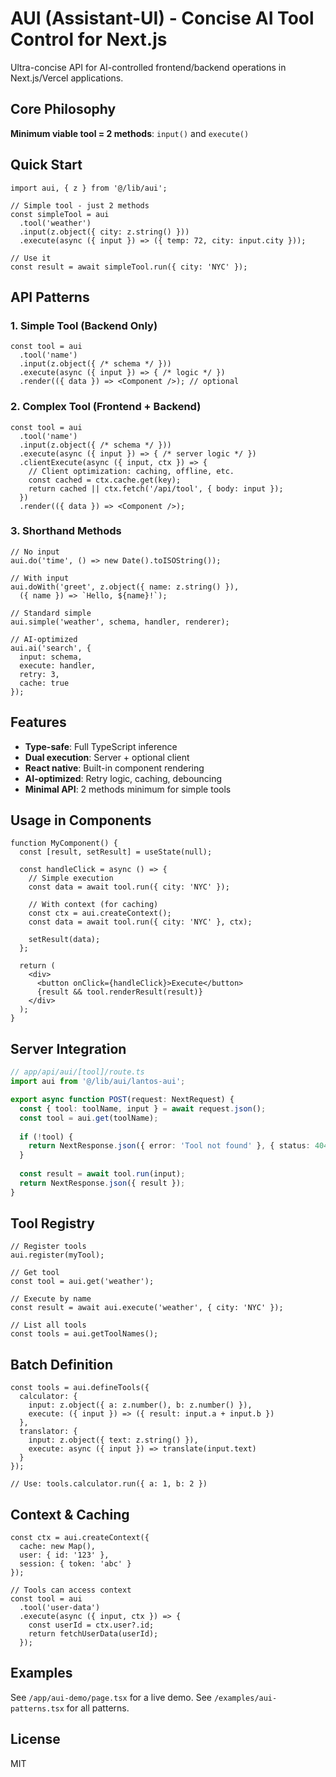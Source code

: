 # AUI (Assistant-UI) - Concise AI Tool Control for Next.js

Ultra-concise API for AI-controlled frontend/backend operations in Next.js/Vercel applications.

## Core Philosophy

**Minimum viable tool = 2 methods**: `input()` and `execute()`

## Quick Start

```tsx
import aui, { z } from '@/lib/aui';

// Simple tool - just 2 methods
const simpleTool = aui
  .tool('weather')
  .input(z.object({ city: z.string() }))
  .execute(async ({ input }) => ({ temp: 72, city: input.city }));

// Use it
const result = await simpleTool.run({ city: 'NYC' });
```

## API Patterns

### 1. Simple Tool (Backend Only)
```tsx
const tool = aui
  .tool('name')
  .input(z.object({ /* schema */ }))
  .execute(async ({ input }) => { /* logic */ })
  .render(({ data }) => <Component />); // optional
```

### 2. Complex Tool (Frontend + Backend)
```tsx
const tool = aui
  .tool('name')
  .input(z.object({ /* schema */ }))
  .execute(async ({ input }) => { /* server logic */ })
  .clientExecute(async ({ input, ctx }) => {
    // Client optimization: caching, offline, etc.
    const cached = ctx.cache.get(key);
    return cached || ctx.fetch('/api/tool', { body: input });
  })
  .render(({ data }) => <Component />);
```

### 3. Shorthand Methods

```tsx
// No input
aui.do('time', () => new Date().toISOString());

// With input
aui.doWith('greet', z.object({ name: z.string() }), 
  ({ name }) => `Hello, ${name}!`);

// Standard simple
aui.simple('weather', schema, handler, renderer);

// AI-optimized
aui.ai('search', {
  input: schema,
  execute: handler,
  retry: 3,
  cache: true
});
```

## Features

- **Type-safe**: Full TypeScript inference
- **Dual execution**: Server + optional client
- **React native**: Built-in component rendering
- **AI-optimized**: Retry logic, caching, debouncing
- **Minimal API**: 2 methods minimum for simple tools

## Usage in Components

```tsx
function MyComponent() {
  const [result, setResult] = useState(null);
  
  const handleClick = async () => {
    // Simple execution
    const data = await tool.run({ city: 'NYC' });
    
    // With context (for caching)
    const ctx = aui.createContext();
    const data = await tool.run({ city: 'NYC' }, ctx);
    
    setResult(data);
  };
  
  return (
    <div>
      <button onClick={handleClick}>Execute</button>
      {result && tool.renderResult(result)}
    </div>
  );
}
```

## Server Integration

```ts
// app/api/aui/[tool]/route.ts
import aui from '@/lib/aui/lantos-aui';

export async function POST(request: NextRequest) {
  const { tool: toolName, input } = await request.json();
  const tool = aui.get(toolName);
  
  if (!tool) {
    return NextResponse.json({ error: 'Tool not found' }, { status: 404 });
  }
  
  const result = await tool.run(input);
  return NextResponse.json({ result });
}
```

## Tool Registry

```tsx
// Register tools
aui.register(myTool);

// Get tool
const tool = aui.get('weather');

// Execute by name
const result = await aui.execute('weather', { city: 'NYC' });

// List all tools
const tools = aui.getToolNames();
```

## Batch Definition

```tsx
const tools = aui.defineTools({
  calculator: {
    input: z.object({ a: z.number(), b: z.number() }),
    execute: ({ input }) => ({ result: input.a + input.b })
  },
  translator: {
    input: z.object({ text: z.string() }),
    execute: async ({ input }) => translate(input.text)
  }
});

// Use: tools.calculator.run({ a: 1, b: 2 })
```

## Context & Caching

```tsx
const ctx = aui.createContext({
  cache: new Map(),
  user: { id: '123' },
  session: { token: 'abc' }
});

// Tools can access context
const tool = aui
  .tool('user-data')
  .execute(async ({ input, ctx }) => {
    const userId = ctx.user?.id;
    return fetchUserData(userId);
  });
```

## Examples

See `/app/aui-demo/page.tsx` for a live demo.
See `/examples/aui-patterns.tsx` for all patterns.

## License

MIT